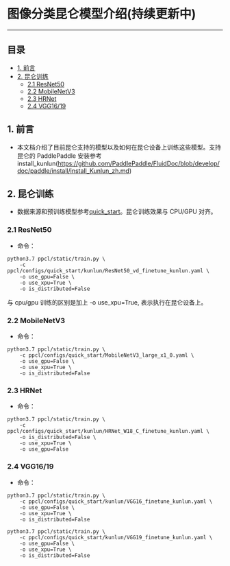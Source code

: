 # 图像分类昆仑模型介绍(持续更新中)
------
## 目录
* [1. 前言](#1)
* [2. 昆仑训练](#2)
    * [2.1 ResNet50](#2.1)
    * [2.2 MobileNetV3](#2.2)
    * [2.3 HRNet](#2.3)
    * [2.4 VGG16/19](#2.4)

 <a name='1'></a>

## 1. 前言

* 本文档介绍了目前昆仑支持的模型以及如何在昆仑设备上训练这些模型。支持昆仑的 PaddlePaddle 安装参考 install_kunlun(https://github.com/PaddlePaddle/FluidDoc/blob/develop/doc/paddle/install/install_Kunlun_zh.md)

<a name='2'></a>

## 2. 昆仑训练
* 数据来源和预训练模型参考[quick_start](../../quick_start/quick_start_classification_new_user.md)。昆仑训练效果与 CPU/GPU 对齐。

<a name='2.1'></a>

### 2.1 ResNet50
* 命令：

```shell
python3.7 ppcl/static/train.py \
    -c ppcl/configs/quick_start/kunlun/ResNet50_vd_finetune_kunlun.yaml \
    -o use_gpu=False \
    -o use_xpu=True \
    -o is_distributed=False
```

与 cpu/gpu 训练的区别是加上 -o use_xpu=True, 表示执行在昆仑设备上。

 <a name='2.2'></a>

### 2.2 MobileNetV3
* 命令：

```shell
python3.7 ppcl/static/train.py \
    -c ppcl/configs/quick_start/MobileNetV3_large_x1_0.yaml \
    -o use_gpu=False \
    -o use_xpu=True \
    -o is_distributed=False
```

<a name='2.3'></a>

### 2.3 HRNet
* 命令：

```shell
python3.7 ppcl/static/train.py \
    -c ppcl/configs/quick_start/kunlun/HRNet_W18_C_finetune_kunlun.yaml \
    -o is_distributed=False \
    -o use_xpu=True \
    -o use_gpu=False
```

<a name='2.4'></a>

### 2.4 VGG16/19
* 命令：

```shell
python3.7 ppcl/static/train.py \
    -c ppcl/configs/quick_start/kunlun/VGG16_finetune_kunlun.yaml \
    -o use_gpu=False \
    -o use_xpu=True \
    -o is_distributed=False
```
```shell
python3.7 ppcl/static/train.py \
    -c ppcl/configs/quick_start/kunlun/VGG19_finetune_kunlun.yaml \
    -o use_gpu=False \
    -o use_xpu=True \
    -o is_distributed=False
```
